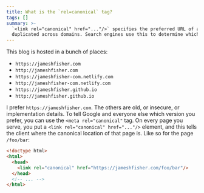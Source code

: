 ```yaml
---
title: What is the `rel=canonical` tag?
tags: []
summary: >-
  `<link rel="canonical" href="..."/>` specifies the preferred URL of a page
  duplicated across domains. Search engines use this to determine which page to recommend.
---
```


This blog is hosted in a bunch of places:

* `https://jameshfisher.com`
* `http://jameshfisher.com`
* `https://jameshfisher-com.netlify.com`
* `http://jameshfisher-com.netlify.com`
* `https://jameshfisher.github.io`
* `http://jameshfisher.github.io`

I prefer `https://jameshfisher.com`.
The others are old, or insecure, or implementation details.
To tell Google and everyone else which version you prefer, you can use the `<meta rel="canonical"` tag.
On every page you serve, you put a `<link rel="canonical" href="..."/>` element,
and this tells the client where the canonical location of that page is.
Like so for the page `/foo/bar`:

```html
<!doctype html>
<html>
  <head>
    <link rel="canonical" href="https://jameshfisher.com/foo/bar"/>
  </head>
  <!-- ... -->
</html>
```
